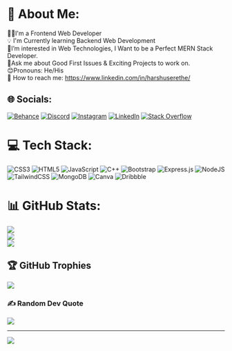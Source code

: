 # 💫 About Me:
👨‍💻I'm a Frontend Web Developer <br>💡 I'm Currently learning Backend Web Development<br>🎯I’m interested in Web Technologies, I Want to be a Perfect MERN Stack Developer.<br>💬Ask me about Good First Issues & Exciting Projects to work on.<br>😊Pronouns: He/His<br> 📍 How to reach me: https://www.linkedin.com/in/harshuserethe/


## 🌐 Socials:
[![Behance](https://img.shields.io/badge/Behance-1769ff?logo=behance&logoColor=white)](https://behance.net/https://www.behance.net/harshuserethe) [![Discord](https://img.shields.io/badge/Discord-%237289DA.svg?logo=discord&logoColor=white)](htttps://discord.gg/https://discord.gg/T55vEkZy) [![Instagram](https://img.shields.io/badge/Instagram-%23E4405F.svg?logo=Instagram&logoColor=white)](https://instagram.com/https://www.instagram.com/codexharsh/) [![LinkedIn](https://img.shields.io/badge/LinkedIn-%230077B5.svg?logo=linkedin&logoColor=white)](https://linkedin.com/in/https://www.linkedin.com/in/harshuserethe/) [![Stack Overflow](https://img.shields.io/badge/-Stackoverflow-FE7A16?logo=stack-overflow&logoColor=white)](https://stackoverflow.com/users/user:20075682) 

# 💻 Tech Stack:
![CSS3](https://img.shields.io/badge/css3-%231572B6.svg?style=for-the-badge&logo=css3&logoColor=white) ![HTML5](https://img.shields.io/badge/html5-%23E34F26.svg?style=for-the-badge&logo=html5&logoColor=white) ![JavaScript](https://img.shields.io/badge/javascript-%23323330.svg?style=for-the-badge&logo=javascript&logoColor=%23F7DF1E) ![C++](https://img.shields.io/badge/c++-%2300599C.svg?style=for-the-badge&logo=c%2B%2B&logoColor=white) ![Bootstrap](https://img.shields.io/badge/bootstrap-%23563D7C.svg?style=for-the-badge&logo=bootstrap&logoColor=white) ![Express.js](https://img.shields.io/badge/express.js-%23404d59.svg?style=for-the-badge&logo=express&logoColor=%2361DAFB) ![NodeJS](https://img.shields.io/badge/node.js-6DA55F?style=for-the-badge&logo=node.js&logoColor=white) ![TailwindCSS](https://img.shields.io/badge/tailwindcss-%2338B2AC.svg?style=for-the-badge&logo=tailwind-css&logoColor=white) ![MongoDB](https://img.shields.io/badge/MongoDB-%234ea94b.svg?style=for-the-badge&logo=mongodb&logoColor=white) ![Canva](https://img.shields.io/badge/Canva-%2300C4CC.svg?style=for-the-badge&logo=Canva&logoColor=white) ![Dribbble](https://img.shields.io/badge/Dribbble-EA4C89?style=for-the-badge&logo=dribbble&logoColor=white)
# 📊 GitHub Stats:
![](https://github-readme-stats.vercel.app/api?username=HarshUserethe&theme=monokai&hide_border=false&include_all_commits=true&count_private=true)<br/>
![](https://github-readme-streak-stats.herokuapp.com/?user=HarshUserethe&theme=monokai&hide_border=false)<br/>
![](https://github-readme-stats.vercel.app/api/top-langs/?username=HarshUserethe&theme=monokai&hide_border=false&include_all_commits=true&count_private=true&layout=compact)

## 🏆 GitHub Trophies
![](https://github-profile-trophy.vercel.app/?username=HarshUserethe&theme=dracula&no-frame=false&no-bg=false&margin-w=4)

### ✍️ Random Dev Quote
![](https://quotes-github-readme.vercel.app/api?type=horizontal&theme=radical)

 

---
[![](https://visitcount.itsvg.in/api?id=HarshUserethe&icon=0&color=0)](https://visitcount.itsvg.in)
